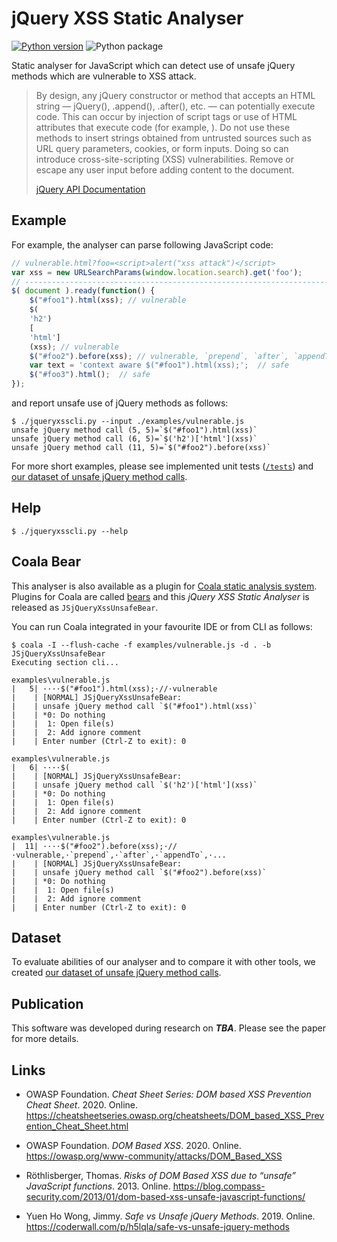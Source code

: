 # jQuery XSS Static Analyser

[![Python version](https://img.shields.io/badge/Python-3-blue.svg?style=flat-square)](https://www.python.org/)
![Python package](https://github.com/mvondracek/jQuery-XSS/workflows/Python%20package/badge.svg)

Static analyser for JavaScript which can detect use of unsafe jQuery methods
which are vulnerable to XSS attack.

> By design, any jQuery constructor or method that accepts an HTML
> string — jQuery(), .append(), .after(), etc. — can potentially execute code.
> This can occur by injection of script tags or use of HTML attributes that
> execute code (for example, <img onload="">). Do not use these methods to
> insert strings obtained from untrusted sources such as URL query parameters,
> cookies, or form inputs. Doing so can introduce cross-site-scripting (XSS)
> vulnerabilities. Remove or escape any user input before adding content to
> the document.
>
> [jQuery API Documentation](https://api.jquery.com/html) 

## Example

For example, the analyser can parse following JavaScript code:
~~~js
// vulnerable.html?foo=<script>alert("xss attack")</script>
var xss = new URLSearchParams(window.location.search).get('foo');
// ----------------------------------------------------------------------------
$( document ).ready(function() {
    $("#foo1").html(xss); // vulnerable
    $(
    'h2')
    [
    'html']
    (xss); // vulnerable
    $("#foo2").before(xss); // vulnerable, `prepend`, `after`, `appendTo`, ...
    var text = 'context aware $("#foo1").html(xss);';  // safe
    $("#foo3").html();  // safe
});
~~~

and report unsafe use of jQuery methods as follows:

~~~shell script
$ ./jqueryxsscli.py --input ./examples/vulnerable.js
unsafe jQuery method call (5, 5)=`$("#foo1").html(xss)`
unsafe jQuery method call (6, 5)=`$('h2')['html'](xss)`
unsafe jQuery method call (11, 5)=`$("#foo2").before(xss)`
~~~

For more short examples, please see implemented unit tests ([`/tests`](/tests))
and [our dataset of unsafe jQuery method calls](/dataset).

## Help

~~~shell script
$ ./jqueryxsscli.py --help
~~~

## Coala Bear

This analyser is also available as a plugin for [Coala static analysis system](https://coala.io/).
Plugins for Coala are called [bears](https://github.com/coala/coala-bears)
and this *jQuery XSS Static Analyser* is released as `JSjQueryXssUnsafeBear`.

You can run Coala integrated in your favourite IDE or from CLI as follows:
~~~shell script
$ coala -I --flush-cache -f examples/vulnerable.js -d . -b JSjQueryXssUnsafeBear
Executing section cli...

examples\vulnerable.js
|   5| ····$("#foo1").html(xss);·//·vulnerable
|    | [NORMAL] JSjQueryXssUnsafeBear:
|    | unsafe jQuery method call `$("#foo1").html(xss)`
|    | *0: Do nothing
|    |  1: Open file(s)
|    |  2: Add ignore comment
|    | Enter number (Ctrl-Z to exit): 0

examples\vulnerable.js
|   6| ····$(
|    | [NORMAL] JSjQueryXssUnsafeBear:
|    | unsafe jQuery method call `$('h2')['html'](xss)`
|    | *0: Do nothing
|    |  1: Open file(s)
|    |  2: Add ignore comment
|    | Enter number (Ctrl-Z to exit): 0

examples\vulnerable.js
|  11| ····$("#foo2").before(xss);·//·vulnerable,·`prepend`,·`after`,·`appendTo`,·...
|    | [NORMAL] JSjQueryXssUnsafeBear:
|    | unsafe jQuery method call `$("#foo2").before(xss)`
|    | *0: Do nothing
|    |  1: Open file(s)
|    |  2: Add ignore comment
|    | Enter number (Ctrl-Z to exit): 0
~~~

## Dataset

To evaluate abilities of our analyser and to compare it with other tools,
we created [our dataset of unsafe jQuery method calls](/dataset).

## Publication

This software was developed during research on ***TBA***.
Please see the paper for more details.

## Links

* OWASP Foundation. *Cheat Sheet Series: DOM based XSS Prevention Cheat Sheet*. 2020.
  Online. https://cheatsheetseries.owasp.org/cheatsheets/DOM_based_XSS_Prevention_Cheat_Sheet.html

* OWASP Foundation. *DOM Based XSS*. 2020. Online.
  https://owasp.org/www-community/attacks/DOM_Based_XSS

* Röthlisberger, Thomas. *Risks of DOM Based XSS due to “unsafe” JavaScript
  functions*. 2013. Online. https://blog.compass-security.com/2013/01/dom-based-xss-unsafe-javascript-functions/

* Yuen Ho Wong, Jimmy. *Safe vs Unsafe jQuery Methods*. 2019. Online.
  https://coderwall.com/p/h5lqla/safe-vs-unsafe-jquery-methods 
 
